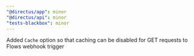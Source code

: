 ```yaml
---
"@directus/app": minor
"@directus/api": minor
"tests-blackbox": minor
---
```


Added `Cache` option so that caching can be disabled for GET requests to Flows webhook trigger
